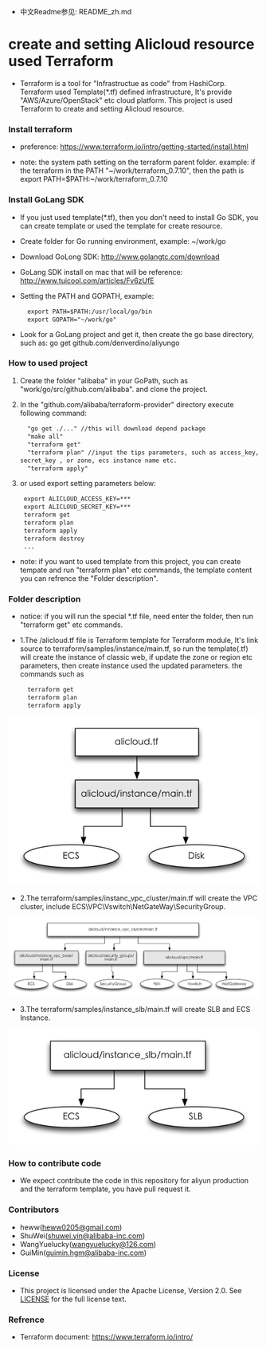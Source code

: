 * 中文Readme参见: README_zh.md

# create and setting Alicloud resource used Terraform

* Terraform is a tool for "Infrastructue as code" from HashiCorp. Terraform used Template(*.tf) defined infrastructure, It's provide "AWS/Azure/OpenStack" etc cloud platform. This project is used Terraform to create and setting Alicloud resource.

### Install terraform
* preference: https://www.terraform.io/intro/getting-started/install.html
		
* note: the system path setting on the terraform parent folder. example: if the terraform in the PATH "~/work/terraform_0.7.10", then the path is export PATH=$PATH:~/work/terraform_0.7.10

### Install GoLang SDK
* If you just used template(*.tf), then you don't need to install Go SDK, you can create template or used the template for create resource.
* Create folder for Go running environment, example: ~/work/go
* Download GoLong SDK: http://www.golangtc.com/download 
* GoLang SDK install on mac that will be reference: http://www.tuicool.com/articles/Fv6zUfE
* Setting the PATH and GOPATH, example: 
		
		export PATH=$PATH:/usr/local/go/bin
		export GOPATH="~/work/go"

* Look for a GoLang project and get it, then create the go base directory, such as: go get github.com/denverdino/aliyungo

### How to used project
1. Create the folder "alibaba" in your GoPath, such as "work/go/src/github.com/alibaba". and clone the project.
2. In the "github.com/alibaba/terraform-provider" directory execute following command:
		
		 "go get ./..." //this will download depend package
		 "make all"
		 "terraform get"
		 "terraform plan" //input the tips parameters, such as access_key, secret_key , or zone, ecs instance name etc.
		 "terraform apply"
		 
3. or used export setting parameters below:

		export ALICLOUD_ACCESS_KEY=*** 
		export ALICLOUD_SECRET_KEY=***
		terraform get
		terraform plan
		terraform apply
		terraform destroy
		...
		
* note: if you want to used template from this project, you can create tempate and run "terraform plan" etc commands, the template content you can refrence the "Folder description".

### Folder description

* notice: if you will run the special *.tf file, need enter the folder, then run "terraform get" etc commands.

* 1.The /alicloud.tf file is Terraform template for Terraform module, It's link source to terraform/samples/instance/main.tf, so run the template(.tf) will create the instance of classic web, if update the zone or region etc parameters, then create instance used the updated parameters. the commands such as
	
		terraform get
		terraform plan
		terraform apply

![instance](images/instance.png)

* 2.The terraform/samples/instanc_vpc_cluster/main.tf will create the VPC cluster, include ECS\VPC\Vswitch\NetGateWay\SecurityGroup.

![instance](images/vpc_cluster.png)

* 3.The terraform/samples/instance_slb/main.tf will create SLB and ECS Instance.

![instance](images/slb.png)

### How to contribute code
* We expect contribute the code in this repository for aliyun production and the terraform template, you have pull request it.

### Contributors
* heww(heww0205@gmail.com)
* ShuWei(shuwei.yin@alibaba-inc.com)
* WangYuelucky(wangyuelucky@126.com)
* GuiMin(guimin.hgm@alibaba-inc.com)

### License
* This project is licensed under the Apache License, Version 2.0. See [LICENSE](https://github.com/denverdino/aliyungo/blob/master/LICENSE.txt) for the full license text.

### Refrence
* Terraform document: https://www.terraform.io/intro/

